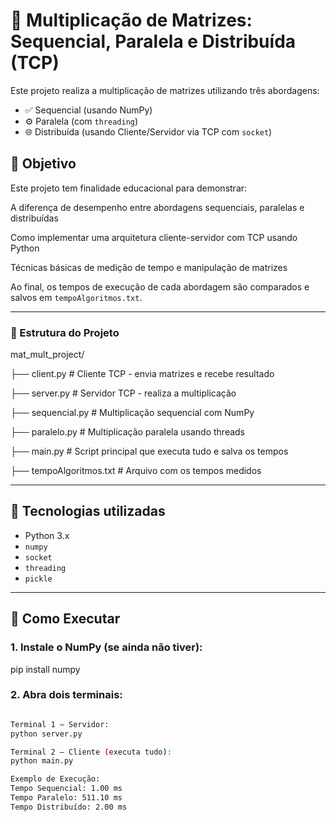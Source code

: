 # 🧮 Multiplicação de Matrizes: Sequencial, Paralela e Distribuída (TCP)

Este projeto realiza a multiplicação de matrizes utilizando três abordagens:

- ✅ Sequencial (usando NumPy)
- ⚙️ Paralela (com `threading`)
- 🌐 Distribuída (usando Cliente/Servidor via TCP com `socket`)

 ## 🧠 Objetivo
Este projeto tem finalidade educacional para demonstrar:

A diferença de desempenho entre abordagens sequenciais, paralelas e distribuídas

Como implementar uma arquitetura cliente-servidor com TCP usando Python

Técnicas básicas de medição de tempo e manipulação de matrizes

Ao final, os tempos de execução de cada abordagem são comparados e salvos em `tempoAlgoritmos.txt`.

---

### 📁 Estrutura do Projeto
mat_mult_project/

├── client.py # Cliente TCP - envia matrizes e recebe resultado

├── server.py # Servidor TCP - realiza a multiplicação

├── sequencial.py # Multiplicação sequencial com NumPy

├── paralelo.py # Multiplicação paralela usando threads

├── main.py # Script principal que executa tudo e salva os tempos

├── tempoAlgoritmos.txt # Arquivo com os tempos medidos


---

## 🧪 Tecnologias utilizadas

- Python 3.x
- `numpy`
- `socket`
- `threading`
- `pickle`

---

## 🚀 Como Executar

### 1. Instale o NumPy (se ainda não tiver):
   pip install numpy

### 2. Abra dois terminais: 
```bash

Terminal 1 – Servidor:
python server.py

Terminal 2 – Cliente (executa tudo):
python main.py

Exemplo de Execução:
Tempo Sequencial: 1.00 ms
Tempo Paralelo: 511.10 ms
Tempo Distribuído: 2.00 ms

